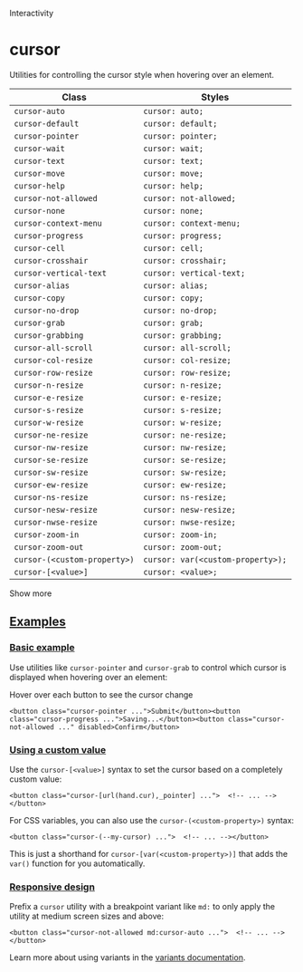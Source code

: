 Interactivity

# cursor

Utilities for controlling the cursor style when hovering over an element.

| Class                        | Styles                            |
| ---------------------------- | --------------------------------- |
| `cursor-auto`                | `cursor: auto;`                   |
| `cursor-default`             | `cursor: default;`                |
| `cursor-pointer`             | `cursor: pointer;`                |
| `cursor-wait`                | `cursor: wait;`                   |
| `cursor-text`                | `cursor: text;`                   |
| `cursor-move`                | `cursor: move;`                   |
| `cursor-help`                | `cursor: help;`                   |
| `cursor-not-allowed`         | `cursor: not-allowed;`            |
| `cursor-none`                | `cursor: none;`                   |
| `cursor-context-menu`        | `cursor: context-menu;`           |
| `cursor-progress`            | `cursor: progress;`               |
| `cursor-cell`                | `cursor: cell;`                   |
| `cursor-crosshair`           | `cursor: crosshair;`              |
| `cursor-vertical-text`       | `cursor: vertical-text;`          |
| `cursor-alias`               | `cursor: alias;`                  |
| `cursor-copy`                | `cursor: copy;`                   |
| `cursor-no-drop`             | `cursor: no-drop;`                |
| `cursor-grab`                | `cursor: grab;`                   |
| `cursor-grabbing`            | `cursor: grabbing;`               |
| `cursor-all-scroll`          | `cursor: all-scroll;`             |
| `cursor-col-resize`          | `cursor: col-resize;`             |
| `cursor-row-resize`          | `cursor: row-resize;`             |
| `cursor-n-resize`            | `cursor: n-resize;`               |
| `cursor-e-resize`            | `cursor: e-resize;`               |
| `cursor-s-resize`            | `cursor: s-resize;`               |
| `cursor-w-resize`            | `cursor: w-resize;`               |
| `cursor-ne-resize`           | `cursor: ne-resize;`              |
| `cursor-nw-resize`           | `cursor: nw-resize;`              |
| `cursor-se-resize`           | `cursor: se-resize;`              |
| `cursor-sw-resize`           | `cursor: sw-resize;`              |
| `cursor-ew-resize`           | `cursor: ew-resize;`              |
| `cursor-ns-resize`           | `cursor: ns-resize;`              |
| `cursor-nesw-resize`         | `cursor: nesw-resize;`            |
| `cursor-nwse-resize`         | `cursor: nwse-resize;`            |
| `cursor-zoom-in`             | `cursor: zoom-in;`                |
| `cursor-zoom-out`            | `cursor: zoom-out;`               |
| `cursor-(<custom-property>)` | `cursor: var(<custom-property>);` |
| `cursor-[<value>]`           | `cursor: <value>;`                |

Show more

## [Examples](#examples)

### [Basic example](#basic-example)

Use utilities like `cursor-pointer` and `cursor-grab` to control which cursor is displayed when hovering over an element:

Hover over each button to see the cursor change

```
<button class="cursor-pointer ...">Submit</button><button class="cursor-progress ...">Saving...</button><button class="cursor-not-allowed ..." disabled>Confirm</button>
```

### [Using a custom value](#using-a-custom-value)

Use the `cursor-[<value>]` syntax to set the cursor based on a completely custom value:

```
<button class="cursor-[url(hand.cur),_pointer] ...">  <!-- ... --></button>
```

For CSS variables, you can also use the `cursor-(<custom-property>)` syntax:

```
<button class="cursor-(--my-cursor) ...">  <!-- ... --></button>
```

This is just a shorthand for `cursor-[var(<custom-property>)]` that adds the `var()` function for you automatically.

### [Responsive design](#responsive-design)

Prefix a `cursor` utility with a breakpoint variant like `md:` to only apply the utility at medium screen sizes and above:

```
<button class="cursor-not-allowed md:cursor-auto ...">  <!-- ... --></button>
```

Learn more about using variants in the [variants documentation](/docs/hover-focus-and-other-states).
